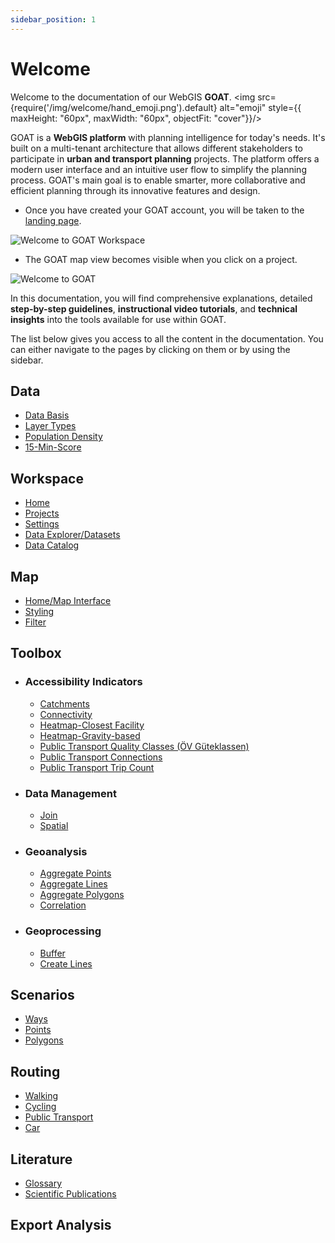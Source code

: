 ```yaml
---
sidebar_position: 1
---
```


# Welcome 

Welcome to the documentation of our WebGIS **GOAT**. <img src={require('/img/welcome/hand_emoji.png').default} alt="emoji" style={{ maxHeight: "60px", maxWidth: "60px", objectFit: "cover"}}/> 

GOAT is a **WebGIS platform** with planning intelligence for today's needs. It's built on a multi-tenant architecture that allows different stakeholders to participate in **urban and transport planning** projects. The platform offers a modern user interface and an intuitive user flow to simplify the planning process. GOAT's main goal is to enable smarter, more collaborative and efficient planning through its innovative features and design.

- Once you have created your GOAT account, you will be taken to the [landing page](https://goat.plan4better.de/login).

![Welcome to GOAT Workspace](/img/home/home_general.png "Geo Open Accessibility Tool - GOAT- Workspace")

- The GOAT map view becomes visible when you click on a project.

![Welcome to GOAT](/img/welcome/welcome_2.png "Geo Open Accessibility Tool - GOAT")


In this documentation, you will find comprehensive explanations, detailed **step-by-step guidelines**, **instructional video tutorials**, and **technical insights** into the tools available for use within GOAT.

The list below gives you access to all the content in the documentation. You can either navigate to the pages by clicking on them or by using the sidebar.

## Data
- [Data Basis](/docs/data/data_basis.md)
- [Layer Types](/docs/data/layer_types.md)
- [Population Density](/docs/data/population.md)
- [15-Min-Score](/docs/data/15-min-score.md)


## Workspace
- [Home](/docs/workspace/home.md)
- [Projects](/docs/workspace/projects.md)
- [Settings](/docs/workspace/settings.md)
- [Data Explorer/Datasets](/docs/workspace/data_explorer.md)
- [Data Catalog](/docs/workspace/data_catalog.md)


## Map
- [Home/Map Interface](/docs/map/interface_overview.md)
- [Styling](/docs/map/layer_design/styling.md)
- [Filter](/docs/map/filter.md)


## Toolbox
- ### Accessibility Indicators
    - [Catchments](/docs/toolbox/accessibility_indicators/catchments.md)
    - [Connectivity](/docs/toolbox/accessibility_indicators/connectivity.md)
    - [Heatmap-Closest Facility](/docs/toolbox/accessibility_indicators/heatmap_closest_facilities.md)
    - [Heatmap-Gravity-based](/docs/toolbox/accessibility_indicators/heatmap_gravity_based.md)
    - [Public Transport Quality Classes (ÖV Güteklassen)](/docs/toolbox/accessibility_indicators/oev_gueteklassen.md)
    - [Public Transport Connections](/docs/toolbox/accessibility_indicators/pt_connections.md)
    - [Public Transport Trip Count](/docs/toolbox/accessibility_indicators/pt_trip_count.md)


- ### Data Management
    - [Join](/docs/toolbox/data_management/join.md)
    - [Spatial](/docs/toolbox/data_management/spatial_join.md)


- ### Geoanalysis
    - [Aggregate Points](/docs/toolbox/geoanalysis/aggregate_points.md)
    - [Aggregate Lines](/docs/toolbox/geoanalysis/aggregate_lines.md)
    - [Aggregate Polygons](/docs/toolbox/geoanalysis/aggregate_polygons.md)
    - [Correlation](/docs/toolbox/geoanalysis/correlation.md)


- ### Geoprocessing
    - [Buffer](/docs/toolbox/geoprocessing/buffer.md)
    - [Create Lines](/docs/toolbox/geoprocessing/create_lines.md)


## Scenarios
- [Ways](/docs/scenarios/ways.md)
- [Points](/docs/scenarios/pois.md)
- [Polygons](/docs/scenarios/buildings.md)

## Routing
- [Walking](/docs/routing/walking.md)
- [Cycling](/docs/routing/cycling.md)
- [Public Transport](/docs/routing/public_transport.md)
- [Car](/docs/routing/car.md)


## Literature
- [Glossary](/docs/further_reading/glossary.md)
- [Scientific Publications](/docs/further_reading/publications.mds)


## Export Analysis
